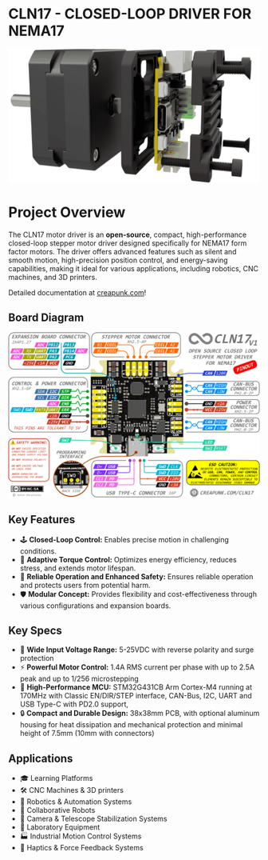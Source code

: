 # CLN17 - CLOSED-LOOP DRIVER FOR NEMA17

![](./assets/cln17-preview.png)

# Project Overview

The CLN17 motor driver is an **open-source**, compact, high-performance closed-loop stepper motor driver designed specifically for NEMA17 form factor motors. The driver offers advanced features such as silent and smooth motion, high-precision position control, and energy-saving capabilities, making it ideal for various applications, including robotics, CNC machines, and 3D printers. 

Detailed documentation at [creapunk.com](https://creapunk.com)!

## Board Diagram

![Board Diagram](./assets/board-pinout.png)

## Key Features

- 🕹️ **Closed-Loop Control:** Enables precise motion in challenging conditions.
- 💪 **Adaptive Torque Control:** Optimizes energy efficiency, reduces stress, and extends motor lifespan.
- 🧩 **Reliable Operation and Enhanced Safety:** Ensures reliable operation and protects users from potential harm.
- 🛡️ **Modular Concept:** Provides flexibility and cost-effectiveness through various configurations and expansion boards.

## Key Specs

- 🔌 **Wide Input Voltage Range:** 5-25VDC with reverse polarity and surge protection
- ⚡️ **Powerful Motor Control:** 1.4A RMS current per phase with up to 2.5A peak and up to 1/256 microstepping
- 🚀 **High-Performance MCU:** STM32G431CB Arm Cortex-M4 running at 170MHz with Classic EN/DIR/STEP interface, CAN-Bus, I2C, UART and USB Type-C with PD2.0 support,
- 🔒 **Compact and Durable Design:** 38x38mm PCB, with optional aluminum housing for heat dissipation and mechanical protection and minimal height of 7.5mm (10mm with connectors)

## Applications

- 🎓 Learning Platforms
- 🛠️ CNC Machines & 3D printers
- 🤖 Robotics & Automation Systems
- 🤝 Collaborative Robots
- 🔭 Camera & Telescope Stabilization Systems
- 🔬 Laboratory Equipment
- 🏭 Industrial Motion Control Systems
- 📳 Haptics & Force Feedback Systems
